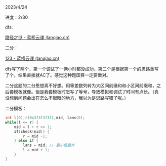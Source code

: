 2023/4/24

进度：2/30

dfs:

[路径之谜 - 蓝桥云课 (lanqiao.cn)](https://www.lanqiao.cn/problems/89/learning/?problem_list_id=12&page=1&sort=students_count)

二分：

[123 - 蓝桥云课 (lanqiao.cn)](https://www.lanqiao.cn/problems/1591/learning/?problem_list_id=12&page=1&sort=students_count)

dfs写了两个，第一个调试了一俩小时都没成功，第二个是根据第一个的思路重写了个，结果直接就AC了。感觉这种题国赛一定要做对。

二分这题的二分思想真不好想。用等差数列转为大区间前缀和和小区间前缀和，之后套模板就像。但是我套模板时忘写了等号，导致模拟和调试了时间有点长。（真没想到问题会出在怎么不起眼的地方，我以为是思路写错了呢。）

二分模板：

```c++
int l(0),r(0x3f3f3f3f),mid, lans(0);
while(l <= r) {
	mid = l + r >> 1;
	if(check(mid)) {
		r = mid -1;
	} else if {
		lans = mid; // 最小值最大
		l = mid + 1;
	}
}
```


